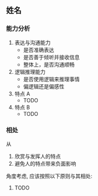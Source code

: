 ## 姓名

### 能力分析

1. 表达与沟通能力
    - 是否准确表达
    - 是否善于倾听并接收信息
    - 整体上，是否沟通顺畅
1. 逻辑推理能力
    - 是否使用逻辑来推理事情
    - 偏逻辑还是偏感性
1. 特点 A
    - TODO
1. 特点 B
    - TODO

### 相处

从

1. 欣赏与发挥人的特点
1. 避免人的特点带来负面影响

角度考虑, 应该按照以下原则与其相处:

1. TODO
